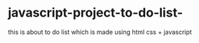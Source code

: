 # javascript-project-to-do-list-
this is about to do list which is made using html css + javascript
